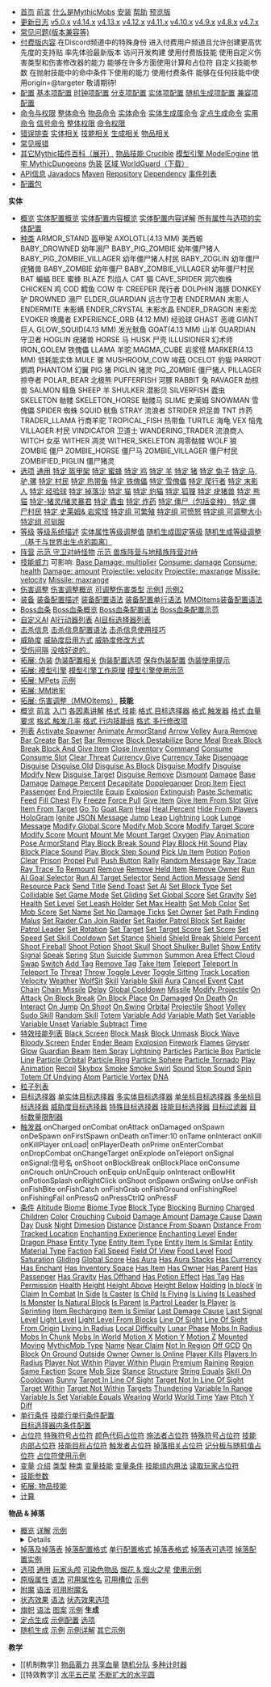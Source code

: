 
*  [首页](home)
    [前言](home#前言)
    [什么是MythicMobs](home#什么是mythicmobs)
    [安装](home#安装)
    [帮助](home#帮助-问题)
    [预览版](home#预览版) 
*  [更新日志](更新日志)
    [v5.0.x](更新日志)
    [v4.14.x](更新日志/4.14.x更新日志)
    [v4.13.x](更新日志/4.13.x更新日志)
    [v4.12.x](更新日志/4.12.x更新日志)
    [v4.11.x](更新日志/4.11.x更新日志)
    [v4.10.x](更新日志/4.10.x更新日志)
    [v4.9.x](更新日志/4.9.x更新日志)
    [v4.8.x](更新日志/4.8.x更新日志)
    [v4.7.x](更新日志/4.7.x更新日志)
*  [常见问题(版本兼容等)](萌新の一百个问题)
*  [付费版内容](付费版内容)
    在Discord频道中的特殊身份
    进入付费用户频道且允许创建更高优先度的支持贴
    率先体验最新版本
    访问开发构建
    使用付费版技能
    使用自定义伤害类型和伤害修改器的能力
    能够在许多方面使用计算和占位符
    自定义技能参数
    在抛射技能中的命中条件下使用的能力
    使用付费条件
    能够在任何技能中使用origin=@targeter
    敬请期待!
*  [配置](配置)
    [基本项配置](配置#基本项general)
    [时钟项配置](配置#时钟clock)
    [分支项配置](配置#分支components)
    [实体项配置](配置#实体mobs)
    [随机生成项配置](配置#随机生成项randomspawning)
    [兼容项配置](配置#兼容项compatibility)
*  [命令与权限](命令与权限)
    [整体命令](命令与权限#整体命令)
    [物品命令](命令与权限#物品命令)
    [实体命令](命令与权限#实体命令)
    [实体生成蛋命令](命令与权限#实体生成蛋命令)
    [定点生成命令](命令与权限#定点生成命令)
    [实用命令](命令与权限#实用命令)
    [信号命令](命令与权限#信号命令)
    [整体权限](命令与权限#权限#整体)
    [命令权限](命令与权限#权限#命令)
*  [错误排查](错误排查)
    [实体相关](错误排查#实体配置相关错误)
    [技能相关](错误排查#技能配置相关错误)
    [生成相关](错误排查#生成相关错误)
    [物品相关](错误排查#物品相关错误) 
*  [常见报错](常见报错)
*  [其它Mythic插件百科（展开）](拓展)
    [物品技能 Crucible](https://gitlab.com/TranslatedByShark/MythicCrucible-Manual-CN/-/wikis/home)
    [模型引擎 ModelEngine](https://gitlab.com/TranslatedByShark/ModelEngine-Manual-CN/-/wikis/home)
    [地牢 MythicDungeons](https://gitlab.com/TranslatedByShark/MythicDungeons-Manual-CN/-/wikis/home)
    [伪装](https://gitlab.com/TranslatedByShark/LibsDisguise-Manual-CN/-/wikis/home)
    [区域 WorldGuard（下载）](https://dev.bukkit.org/projects/worldguard)
*  [API信息](API)
    [Javadocs](API#javadocs)
    [Maven](API#maven)
    [Repository](API#Repository)
    [Dependency](API#Dependency)
    [事件列表](API#事件)
*  [配置包](配置包)

**实体**
*  [概览](实体)
    [实体配置概览](/实体#实体概览)
    [实体配置内容概览](/实体#内容概览)
    [实体配置内容详解](/实体#内容详解)
    [所有属性与选项的实体配置](/实体#使用了所有属性与选项的配置例子)
*  [种类](实体/种类)
    ARMOR_STAND 盔甲架
    AXOLOTL(4.13 MM) 美西螈
    BABY_DROWNED 幼年溺尸
    BABY_PIG_ZOMBIE 幼年僵尸猪人
    BABY_PIG_ZOMBIE_VILLAGER 幼年僵尸猪人村民
    BABY_ZOGLIN 幼年僵尸疣猪兽
    BABY_ZOMBIE 幼年僵尸
    BABY_ZOMBIE_VILLAGER 幼年僵尸村民
    BAT 蝙蝠
    BEE 蜜蜂
    BLAZE 烈焰人
    CAT 猫
    CAVE_SPIDER 洞穴蜘蛛
    CHICKEN 鸡
    COD 鳕鱼
    COW 牛
    CREEPER 爬行者
    DOLPHIN 海豚
    DONKEY 驴
    DROWNED 溺尸
    ELDER_GUARDIAN 远古守卫者
    ENDERMAN 末影人
    ENDERMITE 末影螨
    ENDER_CRYSTAL 末影水晶
    ENDER_DRAGON 末影龙
    EVOKER 唤魔者
    EXPERIENCE_ORB (4.12 MM) 经验球
    GHAST 恶魂
    GIANT 巨人
    GLOW_SQUID(4.13 MM) 发光鱿鱼
    GOAT(4.13 MM) 山羊
    GUARDIAN 守卫者
    HOGLIN 疣猪兽
    HORSE 马
    HUSK 尸壳
    ILLUSIONER 幻术师
    IRON_GOLEM 铁傀儡
    LLAMA 羊驼
    MAGMA_CUBE 岩浆怪
    MARKER(4.13 MM) 低耗能实体
    MULE 骡
    MUSHROOM_COW 哞菇
    OCELOT 豹猫
    PARROT 鹦鹉
    PHANTOM 幻翼
    PIG 猪
    PIGLIN 猪灵
    PIG_ZOMBIE 僵尸猪人
    PILLAGER 掠夺者
    POLAR_BEAR 北极熊
    PUFFERFISH 河豚
    RABBIT 兔
    RAVAGER 劫掠兽
    SALMON 鲑鱼
    SHEEP 羊
    SHULKER 潜影贝
    SILVERFISH 蠹虫
    SKELETON 骷髅
    SKELETON_HORSE 骷髅马
    SLIME 史莱姆
    SNOWMAN 雪傀儡
    SPIDER 蜘蛛
    SQUID 鱿鱼
    STRAY 流浪者
    STRIDER 炽足兽
    TNT 炸药
    TRADER_LLAMA 行商羊驼
    TROPICAL_FISH 热带鱼
    TURTLE 海龟
    VEX 恼鬼
    VILLAGER 村民
    VINDICATOR 卫道士
    WANDERING_TRADER 流浪商人
    WITCH 女巫
    WITHER 凋灵
    WITHER_SKELETON 凋零骷髅
    WOLF 狼
    ZOMBIE 僵尸
    ZOMBIE_HORSE 僵尸马
    ZOMBIE_VILLAGER 僵尸村民
    ZOMBIFIED_PIGLIN 僵尸猪灵
*  [选项](实体/选项)
    [通用](实体/选项#通用)
    [特定 盔甲架](实体/选项#盔甲架)
    [特定 蜜蜂](实体/选项#蜜蜂)
    [特定 鸡](实体/选项#鸡)
    [特定 羊](实体/选项#羊)
    [特定 猪](实体/选项#猪)
    [特定 兔子](实体/选项#兔子)
    [特定 马,驴,骡](实体/选项#马驴骡)
    [特定 村民](实体/选项#村民)
    [特定 热带鱼](实体/选项#热带鱼)
    [特定 铁傀儡](实体/选项#铁傀儡)
    [特定 雪傀儡](实体/选项#雪傀儡)
    [特定 爬行者](实体/选项#爬行者)
    [特定 末影人](实体/选项#末影人)
    [特定 经验球](实体/选项#经验球)
    [特定 掉落沙](实体/选项#掉落沙)
    [特定 猫](实体/选项#猫)
    [特定 豹猫](实体/选项#豹猫)
    [特定 狐狸](实体/选项#狐狸)
    [特定 疣猪兽](实体/选项#疣猪兽)
    [特定 熊猫](实体/选项#熊猫)
    [特定-猪灵/猪灵暴君](实体/选项#猪灵猪灵暴君)
    [特定 蠹虫](实体/选项#蠹虫)
    [特定 炸药](实体/选项#炸药)
    [特定 僵尸（包括变种）](实体/选项#僵尸包括变种)
    [特定 僵尸村民](实体/选项#僵尸村民)
    [特定 史莱姆& 岩浆怪](实体/选项#史莱姆-岩浆怪)
    [特定组 可繁殖](实体/选项#可繁殖)
    [特定组 可愤怒](实体/选项#可愤怒)
    [特定组 可调整大小](实体/选项#可调整大小)
    [特定组 可驯服](实体/选项#可驯服)
*  [等级](实体/等级)
    [等级系统描述](等级#实体等级)
    [实体属性等级调整值](等级#等级调整值)
    [随机生成固定等级](随机生成#选项)
    [随机生成等级调整（基于与世界出生点的距离）](等级#世界出生点距离等级调整world-scaling)
*  [阵营](实体/阵营)
    [示范 守卫对峙怪物](#例1-守卫对峙怪物)
    [示范 兽族阵营与地精族阵营对峙](#例2-兽族阵营与地精族阵营对峙)
*  [技能威力](实体/威力)
    可影响:
    [Base Damage: multiplier](/技能/列表/basedamage)
    [Consume: damage](/技能/列表/consume)
    [Consume: health](/技能/列表/consume)
    [Damage: amount](/技能/列表/damage)
    [Projectile: velocity](/技能/列表/projectile)
    [Projectile: maxrange](/技能/列表/projectile)
    [Missile: velocity](/技能/列表/missile)
    [Missile: maxrange](/技能/列表/missile)
*  [伤害调整](实体/伤害调整)
    [伤害调整概览](实体/伤害调整)
    [可调整伤害类型](实体/伤害调整#可调整的伤害类型)
    [示例1](实体/伤害调整#示例1-对近战远程攻击有抗性的武装僵尸)
    [示例2](实体/伤害调整#示例2-免疫火焰甚至依靠火焰获取生命的火元素)
*  [装备](实体/装备)
    [装备配置描述](实体/装备)
    [装备配置语法](实体/装备#语法)
    [装备配置单行语法](实体/装备#单行物品配置)
    [MMOItems装备配置语法](实体/装备#MMOItems)
*  [Boss血条](实体/Boss血条)
    [Boss血条概览](实体/Boss血条#boss血条)
    [Boss血条配置语法](实体/Boss血条#语法)
    [Boss血条配置示范](实体/Boss血条#示范)
*  [自定义AI](实体/AI)
    [AI行动器列表](实体/AI#AI行动器)
    [AI目标选择器列表](实体/AI#AI目标选择器)
*  [击杀信息](实体/击杀信息)
    [击杀信息配置语法](实体/击杀信息#语法)
    [击杀信息使用技巧](实体/击杀信息#使用技巧)
*  [威胁度](实体/威胁度)
    [威胁度启用方式](实体/威胁度#启用方式)
    [威胁度修改方式](实体/威胁度#修改威胁度)
*  [受伤间隔](受伤间隔)
    [没啥好说的..](受伤间隔)
*  [拓展: 伪装](实体/伪装)
    [伪装配置相关](实体/伪装#实体伪装)
    [伪装配置选项](实体/伪装#伪装选项)
    [保存伪装配置](实体/伪装#保存伪装)
    [伪装使用提示](实体/伪装#小提示)
*  [拓展: 模型引擎](Model-Engine)
    [模型引擎工作原理](实体/Model-Engine#model-engine-工作原理)
    [模型引擎使用示范](实体/Model-Engine#示例)
*  [拓展: MPets](MPets)
    [示例](实体/MPets#示例)
*  [拓展: MM地牢](https://gitlab.com/SharkGirl_kunjang/mythicdungeons-chinese-wiki/-/wikis/home)
*  [拓展: 伤害调整（MMOItems）](实体/MMOItems伤害调整)
**技能**
*  [概览](技能/概览)
      [前言](/技能/概览#技能概览)
      [入门](/技能/概览#入门)
      [各因素讲解](/技能/概览#各因素讲解)
      [格式 技能](/技能/概览#技能格式)
      [格式 目标选择器](/技能/概览#目标选择器)
      [格式 触发器](/技能/概览#触发器)
      [格式 血量要求](/技能/概览#血量要求)
      [格式 触发几率](/技能/概览#触发几率)
      [格式 行内技能组](/技能/概览#行内技能组写法)
      [格式 多行修改项](/技能/概览#多行修改项写法)
*  [列表](技能/列表)
    [Activate Spawner](/技能/列表/activatespawner)
    [Animate ArmorStand](/技能/列表/animatearmorstand)
    [Arrow Volley](/技能/列表/arrowvolley)
    [Aura Remove](/技能/列表/auraremove)
    [Bar Create](/技能/列表/barcreate)
    [Bar Set](/技能/列表/barset)
    [Bar Remove](/技能/列表/barremove)
    [Block Destabilize](/技能/列表/blockDestabilize)
    [Bone Meal](/技能/列表/bonemeal)
    [Break Block](/技能/列表/breakblock)
    [Break Block And Give Item](/技能/列表/breakBlockAndGiveItem)
    [Close Inventory](/技能/列表/closeinventory)
    [Command](/技能/列表/command)
    [Consume](/技能/列表/consume)
    [Consume Slot](/技能/列表/consumeslot)
    [Clear Threat](/技能/列表/clearthreat)
    [Currency Give](/技能/列表/currencygive)
    [Currency Take](/技能/列表/currencytake)
    [Disengage](/技能/列表/disengage)
    [Disguise](/技能/列表/disguise)
    [Disguise Old](/技能/列表/disguiseold)
    [Disguise As Block](/技能/列表/disguiseasblock)
    [Disguise Modify](/技能/列表/disguisemodify)
    [Disguise Modify New](/技能/列表/disguisemodifynew)
    [Disguise Target](/技能/列表/disguisetarget)
    [Disguise Remove](/技能/列表/undisguise)
    [Dismount](/技能/列表/dismount)
    [Damage](/技能/列表/damage)
    [Base Damage](/技能/列表/basedamage)
    [Damage Percent](/技能/列表/damagepercent)
    [Decapitate](/技能/列表/decapitate)
    [Doppleganger](/技能/列表/doppleganger)
    [Drop Item](/技能/列表/dropitem)
    [Eject Passenger](/技能/列表/ejectpassenger)
    [End Projectile](/技能/列表/endprojectile)
    [Equip](/技能/列表/equip)
    [Explosion](/技能/列表/explosion)
    [Extinguish](/技能/列表/extinguish)
    [Paste Schematic](/技能/列表/pasteschematic)
    [Feed](/技能/列表/feed)
    [Fill Chest](/技能/列表/fillChest)
    [Fly](/技能/列表/fly)
    [Freeze](/技能/列表/freeze)
    [Force Pull](/技能/列表/forcepull)
    [Give Item](/技能/列表/giveitem)
    [Give Item From Slot](/技能/列表/giveitemfromslot)
    [Give Item From Target](/技能/列表/giveitemfromtarget)
    [Go To](/技能/列表/goto)
    [Goat Ram](/技能/列表/goatram)
    [Heal](/技能/列表/heal)
    [Heal Percent](/技能/列表/healpercent)
    [Hide From Players](/技能/列表/hidefromplayers)
    [HoloGram](/技能/列表/hologram)
    [Ignite](/技能/列表/ignite)
    [JSON Message](/技能/列表/jsonmessage)
    [Jump](/技能/列表/jump)
    [Leap](/技能/列表/leap)
    [Lightning](/技能/列表/lightning)
    [Look](/技能/列表/look)
    [Lunge](/技能/列表/lunge)
    [Message](/技能/列表/message)
    [Modify Global Score](/技能/列表/modifyglobalscore)
    [Modify Mob Score](/技能/列表/modifymobscore)
    [Modify Target Score](/技能/列表/modifytargetscore)
    [Modify Score](/技能/列表/modifyscore)
    [Mount](/技能/列表/mount)
    [Mount Me](/技能/列表/mountme)
    [Mount Target](/技能/列表/mounttarget)
    [Oxygen](/技能/列表/oxygen)
    [Play Animation](/技能/列表/playanimation)
    [Pose ArmorStand](/技能/列表/posearmorstand)
    [Play Block Break Sound](/技能/列表/playblockbreaksound)
    [Play Block Hit Sound](/技能/列表/playblockhitsound)
    [Play Block Place Sound](/技能/列表/playblockplacesound)
    [Play Block Step Sound](/技能/列表/playblockstepsound)
    [Pick Up Item](/技能/列表/pickupitem)
    [Potion](/技能/列表/potion)
    [Potion Clear](/技能/列表/potionclear)
    [Prison](/技能/列表/prison)
    [Propel](/技能/列表/propel)
    [Pull](/技能/列表/pull)
    [Push Button](/技能/列表/pushbutton)
    [Rally](/技能/列表/rally)
    [Random Message](/技能/列表/randommessage)
    [Ray Trace](/技能/列表/raytrace)
    [Ray Trace To](/技能/列表/raytraceto)
    [Remount](/技能/列表/remount)
    [Remove](/技能/列表/remove)
    [Remove Held Item](/技能/列表/removehelditem)
    [Remove Owner](/技能/列表/removeowner)
    [Run AI Goal Selector](/技能/列表/runaigoalselector)
    [Run AI Target Selector](/技能/列表/runaitargetselector)
    [Send Action Message](/技能/列表/sendactionmessage)
    [Send Resource Pack](/技能/列表/sendresourcepack)
    [Send Title](/技能/列表/sendtitle)
    [Send Toast](/技能/列表/sendtoast)
    [Set AI](/技能/列表/setai)
    [Set Block Type](/技能/列表/setblocktype)
    [Set Collidable](/技能/列表/setcollidable)
    [Set Game Mode](/技能/列表/setgamemode)
    [Set Gliding](/技能/列表/setgliding)
    [Set Global Score](/技能/列表/setglobalscore)
    [Set Gravity](/技能/列表/setgravity)
    [Set Health](/技能/列表/sethealth)
    [Set Level](/技能/列表/setlevel)
    [Set Leash Holder](/技能/列表/setleashholder)
    [Set Max Health](/技能/列表/setmaxhealth)
    [Set Mob Color](/技能/列表/setmobcolor)
    [Set Mob Score](/技能/列表/setmobscore)
    [Set Name](/技能/列表/setname)
    [Set No Damage Ticks](/技能/列表/setnodamageticks)
    [Set Owner](/技能/列表/setowner)
    [Set Path Finding Malus](/技能/列表/setpathfindingmalus)
    [Set Raider Can Join Raider](/技能/列表/setRaiderCanJoinRaider)
    [Set Raider Patrol Block](技能/列表/setRaiderPatrolBlock)
    [Set Raider Patrol Leader](技能/列表/setRaiderPatrolLeader)
    [Set Rotation](/技能/列表/setrotation)
    [Set Target](/技能/列表/settarget)
    [Set Target Score](/技能/列表/settargetscore)
    [Set Score](/技能/列表/setscore)
    [Set Speed](/技能/列表/setspeed)
    [Set Skill Cooldown](/技能/列表/SetSkillCooldown)
    [Set Stance](/技能/列表/setstance)
    [Shield](/技能/列表/shield)
    [Shield Break](/技能/列表/shieldbreak)
    [Shield Percent](/技能/列表/shieldpercent)
    [Shoot Fireball](/技能/列表/shootfireball)
    [Shoot Potion](/技能/列表/shootpotion)
    [Shoot Skull](/技能/列表/shootskull)
    [Shoot Shulker Bullet](/技能/列表/shootshulkerbullet)
    [Show Entity](/技能/列表/showentity)
    [Signal](/技能/列表/signal)
    [Speak](/技能/列表/speak)
    [Spring](/技能/列表/spring)
    [Stun](/技能/列表/stun)
    [Suicide](/技能/列表/suicide)
    [Summon](/技能/列表/summon)
    [Summon Area Effect Cloud](/技能/列表/summonareaeffectcloud)
    [Swap](/技能/列表/swap)
    [Switch](/技能/列表/switch)
    [Add Tag](/技能/列表/addtag)
    [Remove Tag](/技能/列表/removetag)
    [Take Item](/技能/列表/takeitem)
    [Teleport](/技能/列表/teleport)
    [Teleport In](/技能/列表/teleportin)
    [Teleport To](/技能/列表/teleportto)
    [Threat](/技能/列表/threat)
    [Throw](/技能/列表/throw)
    [Toggle Lever](/技能/列表/togglelever)
    [Toggle Sitting](/技能/列表/togglesitting)
    [Track Location](/技能/列表/tracklocation)
    [Velocity](/技能/列表/velocity)
    [Weather](/技能/列表/weather)
    [WolfSit](/技能/列表/wolfsit)
    [Skill](/技能/列表/skill)
    [Variable Skill](/技能/列表/variableskill)
    [Aura](/技能/列表/aura)
    [Cancel Event](/技能/列表/cancelevent)
    [Cast](/技能/列表/cast)
    [Chain](/技能/列表/chain)
    [Chain Missile](/技能/列表/chainmissile)
    [Delay](/技能/列表/delay)
    [Global Cooldown](/技能/列表/globalcooldown)
    [Missile](/技能/列表/missile)
    [Modify Projectile](/技能/列表/modifyprojectile)
    [On Attack](/技能/列表/onattack)
    [On Block Break](/技能/列表/onblockbreak)
    [On Block Place](/技能/列表/onblockplace)
    [On Damaged](/技能/列表/ondamaged)
    [On Death](/技能/列表/ondeath)
    [On Interact](/技能/列表/oninteract)
    [On Jump](/技能/列表/onjump)
    [On Shoot](/技能/列表/onshoot)
    [On Swing](/技能/列表/onswing)
    [Orbital](/技能/列表/orbital)
    [Projectile](/技能/列表/projectile)
    [Shoot](/技能/列表/shoot)
    [Volley](/技能/列表/volley)
    [Sudo Skill](/技能/列表/sudoskill)
    [Random Skill](/技能/列表/randomskill)
    [Totem](/技能/列表/totem)
    [Variable Add](/技能/列表/variableadd)
    [Variable Math](/技能/列表/variablemath)
    [Set Variable](/技能/列表/setvariable)
    [Variable Unset](/技能/列表/variableunset)
    [Variable Subtract](/技能/列表/variablesubtract)
    [Time](/技能/列表/time)
*  [特效技能列表](技能/特效技能列表)
    [Black Screen](/技能/特效技能/blackscreen)
    [Block Mask](/技能/特效技能/blockmask)
    [Block Unmask](/技能/特效技能/blockunmask)
    [Block Wave](/技能/特效技能/blockwave)
    [Bloody Screen](/技能/特效技能/bloodyscreen)
    [Ender](/技能/特效技能/ender)
    [Ender Beam](/技能/特效技能/enderbeam)
    [Explosion](/技能/特效技能/explosion)
    [Firework](/技能/特效技能/firework)
    [Flames](/技能/特效技能/flames)
    [Geyser](/技能/特效技能/geyser)
    [Glow](/技能/特效技能/glow)
    [Guardian Beam](/技能/特效技能/guardianbeam)
    [Item Spray](/技能/特效技能/itemspray)
    [Lightning](/技能/特效技能/lightning)
    [Particles](/技能/特效技能/particles)
    [Particle Box](/技能/特效技能/particlebox)
    [Particle Line](/技能/特效技能/particleline)
    [Particle Orbital](/技能/特效技能/particleorbital)
    [Particle Ring](/技能/特效技能/particlering)
    [Particle Sphere](/技能/特效技能/particlesphere)
    [Particle Tornado](/技能/特效技能/particletornado)
    [Play Animation](/技能/特效技能/playanimation)
    [Recoil](/技能/特效技能/recoil)
    [Skybox](/技能/特效技能/skybox)
    [Smoke](/技能/特效技能/smoke)
    [Smoke Swirl](/技能/特效技能/smokeswirl)
    [Sound](/技能/特效技能/sound)
    [Stop Sound](/技能/特效技能/stopsound)
    [Spin](/技能/特效技能/spin)
    [Totem Of Undying](/技能/特效技能/totemOfUndying)
    [Atom](/技能/特效技能/atom)
    [Particle Vortex](/技能/特效技能/particlevortex)
    [DNA](/技能/特效技能/dna)
*  [粒子列表](技能/粒子列表)
*  [目标选择器](技能/目标选择器)
    [单实体目标选择器](技能/目标选择器#单实体)
    [多实体目标选择器](技能/目标选择器#多实体)
    [单坐标目标选择器](技能/目标选择器#单坐标)
    [多坐标目标选择器](技能/目标选择器#多坐标)
    [威胁度目标选择器](技能/目标选择器#威胁度)
    [特殊目标选择器](技能/目标选择器#特殊目标选择器)
    [技能目标选择器](技能/目标选择器#技能目标选择器line相关的目标选择器所调用技能技能为skill)
    [目标过滤器](技能/目标选择器#目标过滤器)
    [目标数量限制器](技能/目标选择器#目标数量限制器)
*  [触发器](技能/触发器)
    onCharged
    onCombat
    onAttack
    onDamaged
    onSpawn
    onDeSpawn
    onFirstSpawn
    onDeath
    onTimer:10
    onTame
    onInteract
    onKill
    onKillPlayer
    onLoad|
    onPlayerDeath
    onPrime
    onEnterCombat
    onDropCombat
    onChangeTarget
    onExplode
    onTeleport
    onSignal
    onSignal:信号名
    onShoot
    onBlockBreak
    onBlockPlace
    onConsume
    onCrouch
    onUnCrouch
    onEquip
    onUnEquip
    onInteract
    onBowHit
    onPotionSplash
    onRightClick
    onShoot
    onSpawn
    onSwing
    onUse
    onFish 
    onFishBite
    onFishCatch
    onFishGrab
    onFishGround
    onFishingReel
    onFishingFail
    onPressQ
    onPressCtrlQ
    onPressF
*  [条件](条件)
    [Altitude](/条件/altitude)
    [Biome](/条件/biome)
    [Biome Type](/条件/biometype)
    [Block Type](/条件/blocktype)
    [Blocking](/条件/blocking)
    [Burning](/条件/burning)
    [Charged](/条件/charged)
    [Children](/条件/children)
    [Color](/条件/color)
    [Crouching](/条件/crouching)
    [Cuboid](/条件/cuboid)
    [Damage Amount](/条件/DamageAmount)
    [Damage Cause](/条件/DamageCause)
    [Dawn](/条件)
    [Day](/条件)
    [Dusk](/条件)
    [Night](/条件)
    [Dimesion](/条件/dimesion)
    [Distance](/条件/distance)
    [Distance From Spawn](/条件/distancefromspawn)
    [Distance From Tracked Location](/条件/distancefromtrackedlocation)
    [Enchanting Experience](/条件/enchantingexperience)
    [Enchanting Level](/条件/enchantingLevel)
    [Ender Dragon Phase](/条件/EnderDragonPhase)
    [Entity Type](/条件/entitytype)
    [Entity Item Type](/条件/entityitemtype)
    [Entity Item Is Similar](/条件/entityitemissimilar)
    [Entity Material Type](/条件/entitymaterialtype)
    [Faction](/条件/faction)
    [Fall Speed](/条件/fallspeed)
    [Field Of View](/条件/fieldofview)
    [Food Level](/条件/FoodLevel)
    [Food Saturation](/条件/FoodSaturation)
    [Gliding](/条件)
    [Global Score](/条件/globalscore)
    [Has Aura](/条件/hasaura)
    [Has Aura Stacks](/条件/hasaurastacks)
    [Has Currency](/条件/hascurrency)
    [Has Enchant](/条件/hasenchant)
    [Has Inventory Space](/条件/hasinventoryspace)
    [Has Item](/条件/hasItem)
    [Has Owner](/条件/hasowner)
    [Has Parent](/条件/hasparent)
    [Has Passenger](条件//hasPassenger)
    [Has Gravity](/条件/hasgravity)
    [Has Offhand](/条件/hasoffhand)
    [Has Potion Effect](/条件/haspotioneffect)
    [Has Tag](/条件/hastag)
    [Has Permission](/条件/haspermission)
    [Health](/条件/health)
    [Height](/条件/height)
    [Height Above](/条件/heightabove)
    [Height Below](/条件/heightbelow)
    [Holding](/条件/holding)
    [In block](/条件/inblock)
    [In Claim](/条件#条件)
    [In Combat](/条件)
    [In Side](/条件)
    [Is Caster](/条件)
    [Is Child](/条件)
    [Is Flying](/条件)
    [Is Living](/条件)
    [Is Leashed](/条件)
    [Is Monster](/条件)
    [Is Natural Block](/条件)
    [Is Parent](/条件)
    [Is Partrol Leader](/条件)
    [Is Player](/条件)
    [Is Sprinting](/条件)
    [Item Recharging](/条件)
    [Item Is Similar](/条件/itemissimilar)
    [Last Damage Cause](/条件/lastdamagecause)
    [Last Signal](/条件/lastsignal)
    [Level](/条件/level)
    [Light Level](/条件/lightlevel)
    [Light Level From Blocks](/条件/lightlevelfromblocks)
    [Line Of Sight](/条件)
    [Line Of Sight From Origin](/条件)
    [Living In Radius](/条件/livinginradius)
    [Local Difficulty](/条件/localdifficulty)
    [Lunar Phase](/条件/lunarphase)
    [Mobs In Radius](/条件/mobsinradius)
    [Mobs In Chunk](/条件/mobsinchunk)
    [Mobs In World](/条件/mobsinworld)
    [Motion X](/条件/motionx)
    [Motion Y](/条件/motiony)
    [Motion Z](/条件/motionz)
    [Mounted](/条件)
    [Moving](/条件)
    [MythicMob Type](/条件/mythicmobtype)
    [Name](/条件/name)
    [Near Claim](/条件/nearclaim)
    [Not In Region](/条件/notinregion)
    [Off GCD](/条件)
    [On Block](/条件/onblock)
    [On Ground](/条件/onground)
    [Outside](/条件)
    [Owner](/条件)
    [Owner Is Online](/条件)
    [Player Kills](/条件/playerkills)
    [Players In Radius](/条件/playersinradius)
    [Player Not Within](/条件/playernotwithin)
    [Player Within](/条件/playerwithin)
    [Plugin](/条件/plugin)
    [Premium](/条件)
    [Raining](/条件)
    [Region](/条件/region)
    [Same Faction](/条件/samefaction)
    [Score](/条件/score)
    [Mob Size](/条件/mobsize)
    [Stance](/条件/stance)
    [Structure](/条件/structure)
    [String Equals](/条件/stringequals)
    [Skill On Cooldown](/条件/skilloncooldown)
    [Sunny](/条件)
    [Target In Line Of Sight](/条件/targetinlineofsight)
    [Target Not In Line Of Sight](/条件/targetnotinlineofsight)
    [Target Within](/条件/targetwithin)
    [Target Not Within](/条件/targetnotwithin)
    [Targets](/条件/targets)
    [Thundering](/条件)
    [Variable In Range](/条件/variableinrange)
    [Variable Is Set](/条件/variableisset)
    [Variable Equals](/条件/variableequals)
    [Wearing](/条件/wearing)
    [World](/条件/world)
    [World Time](/条件/worldtime)
    [Yaw](/条件/yaw)
    [Pitch](/条件/pitch)
    [Y Diff](/条件/ydiff)
*  [单行条件](/技能/条件/单行条件)
    [技能行单行条件配置](技能/条件/单行条件#技能行单行条件配置)  
    [目标选择器内条件配置](技能/条件/单行条件#目标选择器条件配置-付费版内容)  
*  [占位符](技能/占位符)
    [特殊符号占位符](技能/占位符#特殊符号)
    [颜色代码占位符](技能/占位符#颜色代码)
    [施法者占位符](技能/占位符#施法者占位符)
    [特殊符号占位符](技能/占位符#特殊符号)
    [技能内部占位符](技能/占位符#技能内部占位符)
    [技能目标占位符](技能/占位符#技能目标)
    [触发者占位符](技能/占位符#触发者)
    [掉落相关占位符](技能/占位符#掉落相关占位符)
    [记分板与随机值占位符](技能/占位符#记分板与随机值-占位符)
    [占位符使用示例](技能/占位符#示例)
*  [变量](技能/变量)
    [介绍](/技能/变量#介绍)
    [类型](/技能/变量#变量类型)
    [种类](/技能/变量#变量种类)
    [变量技能](/技能/变量#变量技能)
    [变量条件](/技能/变量#变量条件)
    [技能组内用法](/技能/变量#在技能组内使用占位符)
    [读取玩家占位符](/技能/变量##读取玩家占位符这里拿-读取原版等级做示范)
*  [技能参数](/技能/技能参数)
*  [拓展: 物品技能](https://gitlab.com/SharkGirl_kunjang/crucible-chinese-wiki/-/wikis/home)
*  [计算](/计算)

**物品 & 掉落**
*  [概览](物品)
    [详解](物品#详细讲解各项)
	[示例](物品#示例)<details>
*  [掉落及掉落表](物品/掉落)
    [掉落配置格式](掉落#掉落配置格式)
    [单行配置格式](掉落#单行物品配置)
    [掉落表格式](掉落#掉落表)
    [掉落表可选项](掉落#掉落表选项)
    [掉落配置实例](掉落#示例)
*  [选项](物品/选项)
    [通用](/选项#通用)
    [玩家头颅](/选项#玩家头颅)
    [可染色物品](/选项#可染色物品)
    [烟花 & 烟火之星](/选项#烟花火箭-烟火之星)
    [使用示例](/选项#物品配置示例)
*  [原版属性](物品/原版属性)
    [语法](/物品/原版属性#物品属性)
    [可用属性名](/物品/原版属性#可用属性名)
    [可用槽位](/物品/原版属性#可用槽位)
    [示例](/物品/原版属性#示例)
*  [附魔](物品/附魔)
    [语法](/物品/附魔#语法)
    [可用附魔名](/物品/附魔#可用附魔名)
*  [状态效果](物品/状态效果)
    [语法](/物品/状态效果/#)
    [状态效果选项](/物品/状态效果/#状态效果选项)
*  [旗帜](物品/旗帜)
    [语法](/物品/旗帜#)
    [图案](/物品/旗帜#)
    [示例](/物品/旗帜#)
**生成**
*  [定点生成](定点生成)
    [示例配置](/定点生成#示例配置)
    [选项](/定点生成#选项)
*  [随机生成](随机生成)
    [示例](/随机生成#随机生成)
    [示例详解](/随机生成#示例文件的选项详解)
    [其它示例](/随机生成#其它示例)

**教学**
*  [[机制教学]]
    [物品蓄力](/机制教学#物品蓄力)
    [共享血量](/机制教学#共享血量)
    [随机分队](/机制教学#随机分队)
    [多种计时器](/机制教学#多种计时器)
*  [[特效教学]]
    [水平五芒星](/特效教学#水平五芒星)
    [不断扩大的水平圆](/特效教学#不断扩大的水平圆)